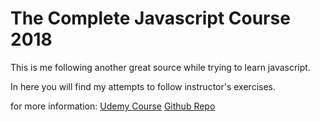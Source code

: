 <h1>The Complete Javascript Course 2018</h1>

This is me following another great source while trying to learn javascript.

In here you will find my attempts to follow instructor's exercises.

for more information:
<a href="https://www.udemy.com/the-complete-javascript-course/">Udemy Course</a>
<a href="https://github.com/jonasschmedtmann/complete-javascript-course/blob/master/editors-setup.md">Github Repo</a>

